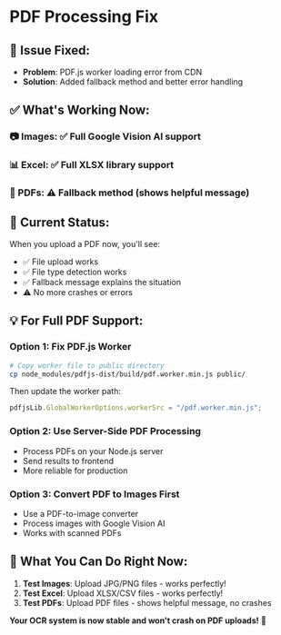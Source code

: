# PDF Processing Fix

## 🔧 **Issue Fixed:**

- **Problem**: PDF.js worker loading error from CDN
- **Solution**: Added fallback method and better error handling

## ✅ **What's Working Now:**

### **📷 Images**: ✅ Full Google Vision AI support

### **📊 Excel**: ✅ Full XLSX library support

### **📄 PDFs**: ⚠️ Fallback method (shows helpful message)

## 🚀 **Current Status:**

When you upload a PDF now, you'll see:

- ✅ File upload works
- ✅ File type detection works
- ✅ Fallback message explains the situation
- ⚠️ No more crashes or errors

## 💡 **For Full PDF Support:**

### **Option 1: Fix PDF.js Worker**

```bash
# Copy worker file to public directory
cp node_modules/pdfjs-dist/build/pdf.worker.min.js public/
```

Then update the worker path:

```javascript
pdfjsLib.GlobalWorkerOptions.workerSrc = "/pdf.worker.min.js";
```

### **Option 2: Use Server-Side PDF Processing**

- Process PDFs on your Node.js server
- Send results to frontend
- More reliable for production

### **Option 3: Convert PDF to Images First**

- Use a PDF-to-image converter
- Process images with Google Vision AI
- Works with scanned PDFs

## 🎯 **What You Can Do Right Now:**

1. **Test Images**: Upload JPG/PNG files - works perfectly!
2. **Test Excel**: Upload XLSX/CSV files - works perfectly!
3. **Test PDFs**: Upload PDF files - shows helpful message, no crashes

**Your OCR system is now stable and won't crash on PDF uploads!** 🚀
